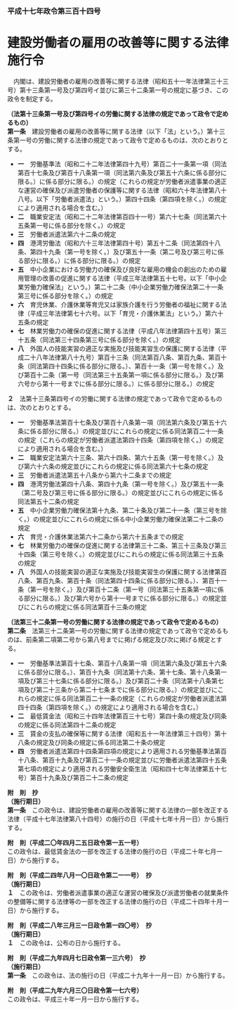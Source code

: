 ### 平成十七年政令第三百十四号  
# 建設労働者の雇用の改善等に関する法律施行令  
　内閣は、建設労働者の雇用の改善等に関する法律（昭和五十一年法律第三十三号）第十三条第一号及び第四号イ並びに第三十二条第一号の規定に基づき、この政令を制定する。  
  
**（法第十三条第一号及び第四号イの労働に関する法律の規定であって政令で定めるもの）**  
**第一条**　建設労働者の雇用の改善等に関する法律（以下「法」という。）第十三条第一号の労働に関する法律の規定であって政令で定めるものは、次のとおりとする。  
* **一**　労働基準法（昭和二十二年法律第四十九号）第百二十一条第一項（同法第百十七条及び第百十八条第一項（同法第六条及び第五十六条に係る部分に限る。）に係る部分に限る。）の規定（これらの規定が労働者派遣事業の適正な運営の確保及び派遣労働者の保護等に関する法律（昭和六十年法律第八十八号。以下「労働者派遣法」という。）第四十四条（第四項を除く。）の規定により適用される場合を含む。）  
* **二**　職業安定法（昭和二十二年法律第百四十一号）第六十七条（同法第六十五条第一号に係る部分を除く。）の規定  
* **三**　労働者派遣法第六十二条の規定  
* **四**　港湾労働法（昭和六十三年法律第四十号）第五十二条（同法第四十八条、第四十九条（第一号を除く。）及び第五十一条（第二号及び第三号に係る部分に限る。）に係る部分に限る。）の規定  
* **五**　中小企業における労働力の確保及び良好な雇用の機会の創出のための雇用管理の改善の促進に関する法律（平成三年法律第五十七号。以下「中小企業労働力確保法」という。）第二十二条（中小企業労働力確保法第二十一条第三号に係る部分を除く。）の規定  
* **六**　育児休業、介護休業等育児又は家族介護を行う労働者の福祉に関する法律（平成三年法律第七十六号。以下「育児・介護休業法」という。）第六十五条の規定  
* **七**　林業労働力の確保の促進に関する法律（平成八年法律第四十五号）第三十五条（同法第三十四条第三号に係る部分を除く。）の規定  
* **八**　外国人の技能実習の適正な実施及び技能実習生の保護に関する法律（平成二十八年法律第八十九号）第百十三条（同法第百八条、第百九条、第百十条（同法第四十四条に係る部分に限る。）、第百十一条（第一号を除く。）及び第百十二条（第一号（同法第三十五条第一項に係る部分に限る。）及び第六号から第十一号までに係る部分に限る。）に係る部分に限る。）の規定  
  
**２**　法第十三条第四号イの労働に関する法律の規定であって政令で定めるものは、次のとおりとする。  
* **一**　労働基準法第百十七条及び第百十八条第一項（同法第六条及び第五十六条に係る部分に限る。）の規定並びにこれらの規定に係る同法第百二十一条の規定（これらの規定が労働者派遣法第四十四条（第四項を除く。）の規定により適用される場合を含む。）  
* **二**　職業安定法第六十三条、第六十四条、第六十五条（第一号を除く。）及び第六十六条の規定並びにこれらの規定に係る同法第六十七条の規定  
* **三**　労働者派遣法第五十八条から第六十二条までの規定  
* **四**　港湾労働法第四十八条、第四十九条（第一号を除く。）及び第五十一条（第二号及び第三号に係る部分に限る。）の規定並びにこれらの規定に係る同法第五十二条の規定  
* **五**　中小企業労働力確保法第十九条、第二十条及び第二十一条（第三号を除く。）の規定並びにこれらの規定に係る中小企業労働力確保法第二十二条の規定  
* **六**　育児・介護休業法第六十二条から第六十五条までの規定  
* **七**　林業労働力の確保の促進に関する法律第三十二条、第三十三条及び第三十四条（第三号を除く。）の規定並びにこれらの規定に係る同法第三十五条の規定  
* **八**　外国人の技能実習の適正な実施及び技能実習生の保護に関する法律第百八条、第百九条、第百十条（同法第四十四条に係る部分に限る。）、第百十一条（第一号を除く。）及び第百十二条（第一号（同法第三十五条第一項に係る部分に限る。）及び第六号から第十一号までに係る部分に限る。）の規定並びにこれらの規定に係る同法第百十三条の規定  
  
**（法第三十二条第一号の労働に関する法律の規定であって政令で定めるもの）**  
**第二条**　法第三十二条第一号の労働に関する法律の規定であって政令で定めるものは、前条第二項第二号から第八号までに掲げる規定及び次に掲げる規定とする。  
* **一**　労働基準法第百十七条、第百十八条第一項（同法第六条及び第五十六条に係る部分に限る。）、第百十九条（同法第十六条、第十七条、第十八条第一項及び第三十七条に係る部分に限る。）及び第百二十条（同法第十八条第七項及び第二十三条から第二十七条までに係る部分に限る。）の規定並びにこれらの規定に係る同法第百二十一条の規定（これらの規定が労働者派遣法第四十四条（第四項を除く。）の規定により適用される場合を含む。）  
* **二**　最低賃金法（昭和三十四年法律第百三十七号）第四十条の規定及び同条の規定に係る同法第四十二条の規定  
* **三**　賃金の支払の確保等に関する法律（昭和五十一年法律第三十四号）第十八条の規定及び同条の規定に係る同法第二十条の規定  
* **四**　労働者派遣法第四十四条第四項の規定により適用される労働基準法第百十八条、第百十九条及び第百二十一条の規定並びに労働者派遣法第四十五条第七項の規定により適用される労働安全衛生法（昭和四十七年法律第五十七号）第百十九条及び第百二十二条の規定  
  
**附　則　抄**  
**（施行期日）**  
**第一条**　この政令は、建設労働者の雇用の改善等に関する法律の一部を改正する法律（平成十七年法律第八十四号）の施行の日（平成十七年十月一日）から施行する。  
  
**附　則（平成二〇年四月二五日政令第一五一号）**  
この政令は、最低賃金法の一部を改正する法律の施行の日（平成二十年七月一日）から施行する。  
  
**附　則（平成二四年八月一〇日政令第二一一号）　抄**  
**（施行期日）**  
**１**　この政令は、労働者派遣事業の適正な運営の確保及び派遣労働者の就業条件の整備等に関する法律等の一部を改正する法律の施行の日（平成二十四年十月一日）から施行する。  
  
**附　則（平成二八年三月三一日政令第一四〇号）　抄**  
**（施行期日）**  
**１**　この政令は、公布の日から施行する。  
  
**附　則（平成二九年四月七日政令第一三六号）　抄**  
**（施行期日）**  
**第一条**　この政令は、法の施行の日（平成二十九年十一月一日）から施行する。  
  
**附　則（平成二九年六月三〇日政令第一七六号）**  
この政令は、平成三十年一月一日から施行する。  
  

